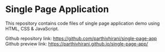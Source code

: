 # Single Page Application

This repository contains code files of single page application demo using HTML, CSS & JavaScript.

Github repository link: https://github.com/parthivhirani/single-page-app
Github preview link: https://parthivhirani.github.io/single-page-app/